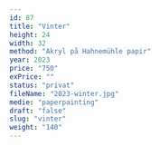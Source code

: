 ```yaml
---
id: 87
title: "Vinter"
height: 24
width: 32
method: "Akryl på Hahnemühle papir"
year: 2023
price: "750"
exPrice: ""
status: "privat"
fileName: "2023-winter.jpg"
medie: "paperpainting"
draft: "false"
slug: "vinter"
weight: "140"
---
```

